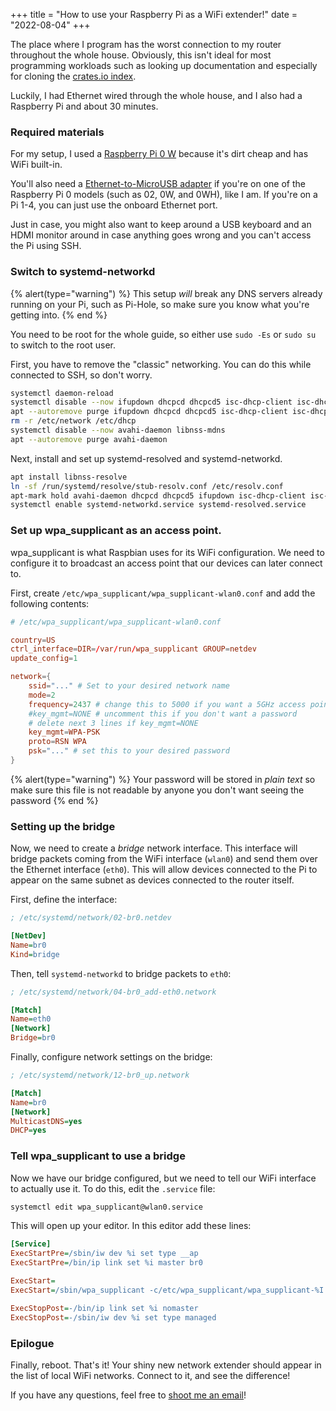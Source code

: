 +++
title = "How to use your Raspberry Pi as a WiFi extender!"
date = "2022-08-04"
+++

The place where I program has the worst connection to my router throughout the whole house. Obviously, this isn't ideal for most programming workloads such as looking up documentation and especially for cloning the [crates.io index](https://github.com/rust-lang/crates.io-index).

Luckily, I had Ethernet wired through the whole house, and I also had a Raspberry Pi and about 30 minutes.

### Required materials
For my setup, I used a [Raspberry Pi 0 W](https://www.raspberrypi.com/products/raspberry-pi-zero-w/) because it's dirt cheap and has WiFi built-in. 

You'll also need a [Ethernet-to-MicroUSB adapter](https://www.amazon.com/Smays-Micro-B-Ethernet-compatible-Raspberry/dp/B01AT4C3KQ/ref=sr_1_3?keywords=ethernet+to+micro+usb+adapter&qid=1659634388&sr=8-3) if you're on one of the  Raspberry Pi 0 models (such as 02, 0W, and 0WH), like I am. If you're on a Pi 1-4, you can just use the onboard Ethernet port.

Just in case, you might also want to keep around a USB keyboard and an HDMI monitor around in case anything goes wrong and you can't access the Pi using SSH.

### Switch to systemd-networkd

{% alert(type="warning") %}
This setup <em>will</em> break any DNS servers already running on your Pi, such as Pi-Hole, so make sure you know what you're getting into.
{% end %}

You need to be root for the whole guide, so either use `sudo -Es` or `sudo su` to switch to the root user.

First, you have to remove the "classic" networking. You can do this while connected to SSH, so don't worry.

```bash
systemctl daemon-reload
systemctl disable --now ifupdown dhcpcd dhcpcd5 isc-dhcp-client isc-dhcp-common rsyslog
apt --autoremove purge ifupdown dhcpcd dhcpcd5 isc-dhcp-client isc-dhcp-common rsyslog
rm -r /etc/network /etc/dhcp
systemctl disable --now avahi-daemon libnss-mdns
apt --autoremove purge avahi-daemon
```

Next, install and set up systemd-resolved and systemd-networkd.

```bash
apt install libnss-resolve
ln -sf /run/systemd/resolve/stub-resolv.conf /etc/resolv.conf
apt-mark hold avahi-daemon dhcpcd dhcpcd5 ifupdown isc-dhcp-client isc-dhcp-common libnss-mdns openresolv raspberrypi-net-mods rsyslog
systemctl enable systemd-networkd.service systemd-resolved.service
```

### Set up wpa_supplicant as an access point.

wpa_supplicant is what Raspbian uses for its WiFi configuration. We need to configure it to broadcast an access point that our devices can later connect to.

First, create `/etc/wpa_supplicant/wpa_supplicant-wlan0.conf` and add the following contents:

```conf
# /etc/wpa_supplicant/wpa_supplicant-wlan0.conf

country=US
ctrl_interface=DIR=/var/run/wpa_supplicant GROUP=netdev
update_config=1

network={
    ssid="..." # Set to your desired network name
    mode=2
    frequency=2437 # change this to 5000 if you want a 5GHz access point
    #key_mgmt=NONE # uncomment this if you don't want a password
    # delete next 3 lines if key_mgmt=NONE
    key_mgmt=WPA-PSK
    proto=RSN WPA
    psk="..." # set this to your desired password
}
```

{% alert(type="warning") %}
Your password will be stored in <em>plain text</em> so make sure this file is not readable by anyone you don't want seeing the password
{% end %}

### Setting up the bridge

Now, we need to create a *bridge* network interface. This interface will bridge packets coming from the WiFi interface (`wlan0`) and send them over the Ethernet interface (`eth0`). This will allow devices connected to the Pi to appear on the same subnet as devices connected to the router itself.

First, define the interface:

```ini
; /etc/systemd/network/02-br0.netdev

[NetDev]
Name=br0
Kind=bridge
```

Then, tell `systemd-networkd` to bridge packets to `eth0`:

```ini
; /etc/systemd/network/04-br0_add-eth0.network

[Match]
Name=eth0
[Network]
Bridge=br0
```

Finally, configure network settings on the bridge:

```ini
; /etc/systemd/network/12-br0_up.network

[Match]
Name=br0
[Network]
MulticastDNS=yes
DHCP=yes
```

### Tell wpa_supplicant to use a bridge

Now we have our bridge configured, but we need to tell our WiFi interface to actually use it. To do this, edit the `.service` file:

```bash
systemctl edit wpa_supplicant@wlan0.service
```

This will open up your editor. In this editor add these lines:

```ini
[Service]
ExecStartPre=/sbin/iw dev %i set type __ap
ExecStartPre=/bin/ip link set %i master br0

ExecStart=
ExecStart=/sbin/wpa_supplicant -c/etc/wpa_supplicant/wpa_supplicant-%I.conf -Dnl80211,wext -i%I -bbr0

ExecStopPost=-/bin/ip link set %i nomaster
ExecStopPost=-/sbin/iw dev %i set type managed
```

### Epilogue

Finally, reboot. That's it! Your shiny new network extender should appear in the list of local WiFi networks. Connect to it, and see the difference!

If you have any questions, feel free to [shoot me an email](mailto:yash@karx.xyz)!


